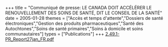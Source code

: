 +++
title = "Communiqué de presse: LE CANADA DOIT ACCÉLÉRER LE RENOUVELLEMENT  DES SOINS DE SANTÉ, DIT LE CONSEIL DE LA SANTÉ"
date = 2005-01-28
themes = ["Accès et temps d'attente","Dossiers de santé électroniques","Gestion des produits pharmaceutiques","Santé des Autochtones","Soins de santé primaires","Soins à domicile et soins communautaires"]
types = ["Publications"]
+++
[2.49.1-PR\_Report27jan\_FR.pdf](/files/2.49.1-PR_Report27jan_FR.pdf)
